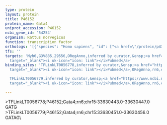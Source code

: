```yaml
---
type: protein
layout: protein
title: P46152
protein_name: Gata4
uniprot_accession: P46152
ncbi_gene_id: '54254'
organism: Rattus norvegicus
function: transcription factor
orthologs: '[{"species": "Homo sapiens", "id": ["<a href=\"/protein/p43694\">P43694</a>"]}, {"species": "Mus musculus", "id": ["E9PXW9"]}]'
tfs: ''
targets: 'Myh6,G3V885,29556,ORegAnno,inferred by curator,&ensp;<a href="https://www.ncbi.nlm.nih.gov/pubmed/?term=8007990%5Buid%5D+OR+26578589%5Buid%5D"
  target="_blank"><i uk-icon="icon: link"></i>Pubmed</a>'
binding_sites: 'TFLinkLT0056778,inferred by curator,&ensp;<a href="https://www.ncbi.nlm.nih.gov/pubmed/?term=8007990%5Buid%5D"
  target="_blank"><i uk-icon="icon: link"></i>Pubmed</a>,ORegAnno,rn6,chr15,33630443,33630447,+

  TFLinkLT0056779,inferred by curator,&ensp;<a href="https://www.ncbi.nlm.nih.gov/pubmed/?term=8007990%5Buid%5D"
  target="_blank"><i uk-icon="icon: link"></i>Pubmed</a>,ORegAnno,rn6,chr15,33630451,33630456,+'

---
```

\>TFLinkLT0056778;P46152;Gata4;rn6;chr15:33630443.0-33630447.0\GATG\\>TFLinkLT0056779;P46152;Gata4;rn6;chr15:33630451.0-33630456.0\GATAG\